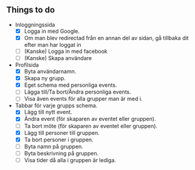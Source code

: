 ## Things to do

* Inloggningssida
  * [x] Logga in med Google.
  * [x] Om man blev redirectad från en annan del av sidan, gå tillbaka dit efter man har loggat in
  * [ ] (Kanske) Logga in med facebook
  * [ ] (Kanske) Skapa användare
* Profilsida
  * [x] Byta användarnamn.
  * [x] Skapa ny grupp.
  * [x] Eget schema med personliga events.
  * [ ] Lägga till/Ta bort/Ändra personliga events.
  * [ ] Visa även events för alla grupper man är med i.
* Tabbar för varje grupps schema.
  * [x] Lägg till nytt event.
  * [x] Ändra event (för skaparen av eventet eller gruppen).
  * [ ] Ta bort möte (för skaparen av eventet eller gruppen).
  * [x] Lägg till personer till gruppen.
  * [x] Ta bort personer i gruppen.
  * [ ] Byta namn på gruppen.
  * [ ] Byta beskrivning på gruppen.
  * [ ] Visa tider då alla i gruppen är lediga.
